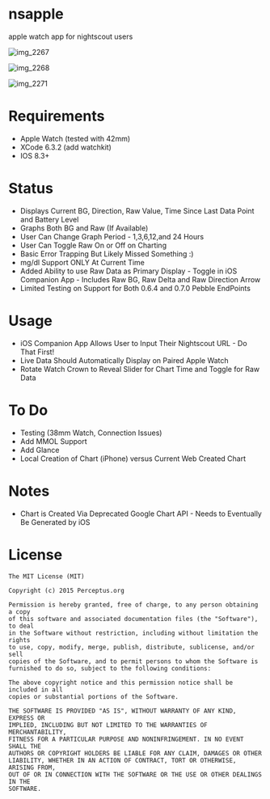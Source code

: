 # nsapple
apple watch app for nightscout users

![img_2267](https://cloud.githubusercontent.com/assets/8536751/8884324/dc92b102-3223-11e5-831f-70b5045fef79.PNG)

![img_2268](https://cloud.githubusercontent.com/assets/8536751/8884323/d919fd00-3223-11e5-879d-b04931907159.PNG)

![img_2271](https://cloud.githubusercontent.com/assets/8536751/8884361/2d739f46-3224-11e5-8417-f5642f2f9984.PNG)

# Requirements
* Apple Watch (tested with 42mm)
* XCode 6.3.2 (add watchkit)
* IOS 8.3+

# Status
* Displays Current BG, Direction, Raw Value, Time Since Last Data Point and Battery Level
* Graphs Both BG and Raw (If Available) 
* User Can Change Graph Period - 1,3,6,12,and 24 Hours
* User Can Toggle Raw On or Off on Charting
* Basic Error Trapping But Likely Missed Something :)
* mg/dl Support ONLY At Current Time
* Added Ability to use Raw Data as Primary Display - Toggle in iOS Companion App - Includes Raw BG, Raw Delta and Raw Direction Arrow
* Limited Testing on Support for Both 0.6.4 and 0.7.0 Pebble EndPoints

# Usage
* iOS Companion App Allows User to Input Their Nightscout URL - Do That First!
* Live Data Should Automatically Display on Paired Apple Watch
* Rotate Watch Crown to Reveal Slider for Chart Time and Toggle for Raw Data

# To Do
* Testing (38mm Watch, Connection Issues)
* Add MMOL Support
* Add Glance 
* Local Creation of Chart (iPhone) versus Current Web Created Chart

# Notes
* Chart is Created Via Deprecated Google Chart API - Needs to Eventually Be Generated by iOS 

# License

    The MIT License (MIT)

    Copyright (c) 2015 Perceptus.org

    Permission is hereby granted, free of charge, to any person obtaining a copy
    of this software and associated documentation files (the "Software"), to deal
    in the Software without restriction, including without limitation the rights
    to use, copy, modify, merge, publish, distribute, sublicense, and/or sell
    copies of the Software, and to permit persons to whom the Software is
    furnished to do so, subject to the following conditions:

    The above copyright notice and this permission notice shall be included in all
    copies or substantial portions of the Software.

    THE SOFTWARE IS PROVIDED "AS IS", WITHOUT WARRANTY OF ANY KIND, EXPRESS OR
    IMPLIED, INCLUDING BUT NOT LIMITED TO THE WARRANTIES OF MERCHANTABILITY,
    FITNESS FOR A PARTICULAR PURPOSE AND NONINFRINGEMENT. IN NO EVENT SHALL THE
    AUTHORS OR COPYRIGHT HOLDERS BE LIABLE FOR ANY CLAIM, DAMAGES OR OTHER
    LIABILITY, WHETHER IN AN ACTION OF CONTRACT, TORT OR OTHERWISE, ARISING FROM,
    OUT OF OR IN CONNECTION WITH THE SOFTWARE OR THE USE OR OTHER DEALINGS IN THE
    SOFTWARE.
